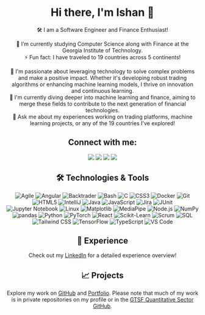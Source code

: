 <h1 align="center">Hi there, I'm Ishan 👋</h1>

<p align="center">
🛠️ I am a Software Engineer and Finance Enthusiast!
</p>

<p align="center">
🚀 I’m currently studying Computer Science along with Finance at the Georgia Institute of Technology. <br>
⚡ Fun fact: I have traveled to 19 countries across 5 continents!
</p>

<p align="center">
🔭 I'm passionate about leveraging technology to solve complex problems and make a positive impact. Whether it's developing robust trading algorithms or enhancing machine learning models, I thrive on innovation and continuous learning. <br>
🌱 I'm currently diving deeper into machine learning and finance, aiming to merge these fields to contribute to the next generation of financial technologies. <br>
💬 Ask me about my experiences working on trading platforms, machine learning projects, or any of the 19 countries I've explored!
</p>

<h2 align="center">Connect with me:</h2>
<p align="center">
<a href="https://www.linkedin.com/in/ishxnnn"><img src="https://img.shields.io/badge/LinkedIn-Connect-blue"></a>
<a href="https://github.com/ishxnnn"><img src="https://img.shields.io/badge/GitHub-Follow-black"></a>
<a href="https://ishanpatel.dev"><img src="https://img.shields.io/badge/Website-Visit-green"></a>
<a href="mailto:ishan2397@gatech.edu"><img src="https://img.shields.io/badge/Email-Send-red"></a>
</p>

<h2 align="center">🛠 Technologies & Tools</h2>
<p align="center">
  <img src="https://img.shields.io/badge/Agile-0078D4?style=flat-square&logo=agile&logoColor=white" alt="Agile">
  <img src="https://img.shields.io/badge/Angular-DD0031?style=flat-square&logo=angular&logoColor=white" alt="Angular">
  <img src="https://img.shields.io/badge/Backtrader-007ACC?style=flat-square&logo=backtrader&logoColor=white" alt="Backtrader">
  <img src="https://img.shields.io/badge/Bash-4EAA25?style=flat-square&logo=gnubash&logoColor=white" alt="Bash">
  <img src="https://img.shields.io/badge/C-A8B9CC?style=flat-square&logo=c&logoColor=white" alt="C">
  <img src="https://img.shields.io/badge/CSS3-1572B6?style=flat-square&logo=css3&logoColor=white" alt="CSS3">
  <img src="https://img.shields.io/badge/Docker-2496ED?style=flat-square&logo=docker&logoColor=white" alt="Docker">
  <img src="https://img.shields.io/badge/Git-F05032?style=flat-square&logo=git&logoColor=white" alt="Git">
  <img src="https://img.shields.io/badge/HTML5-E34F26?style=flat-square&logo=html5&logoColor=white" alt="HTML5">
  <img src="https://img.shields.io/badge/IntelliJ-000000?style=flat-square&logo=intellij-idea&logoColor=white" alt="IntelliJ">
  <img src="https://img.shields.io/badge/Java-007396?style=flat-square&logo=java&logoColor=white" alt="Java">
  <img src="https://img.shields.io/badge/JavaScript-F7DF1E?style=flat-square&logo=javascript&logoColor=black" alt="JavaScript">
  <img src="https://img.shields.io/badge/Jira-0052CC?style=flat-square&logo=jira&logoColor=white" alt="Jira">
  <img src="https://img.shields.io/badge/JUnit-25A162?style=flat-square&logo=junit5&logoColor=white" alt="JUnit">
  <img src="https://img.shields.io/badge/Jupyter-F37626?style=flat-square&logo=jupyter&logoColor=white" alt="Jupyter Notebook">
  <img src="https://img.shields.io/badge/Linux-FCC624?style=flat-square&logo=linux&logoColor=black" alt="Linux">
  <img src="https://img.shields.io/badge/Matplotlib-3776AB?style=flat-square&logo=matplotlib&logoColor=white" alt="Matplotlib">
  <img src="https://img.shields.io/badge/MediaPipe-000000?style=flat-square&logo=mediapipe&logoColor=white" alt="MediaPipe">
  <img src="https://img.shields.io/badge/Node.js-339933?style=flat-square&logo=nodedotjs&logoColor=white" alt="Node.js">
  <img src="https://img.shields.io/badge/NumPy-013243?style=flat-square&logo=numpy&logoColor=white" alt="NumPy">
  <img src="https://img.shields.io/badge/pandas-150458?style=flat-square&logo=pandas&logoColor=white" alt="pandas">
  <img src="https://img.shields.io/badge/Python-3776AB?style=flat-square&logo=python&logoColor=white" alt="Python">
  <img src="https://img.shields.io/badge/PyTorch-EE4C2C?style=flat-square&logo=pytorch&logoColor=white" alt="PyTorch">
  <img src="https://img.shields.io/badge/React-61DAFB?style=flat-square&logo=react&logoColor=black" alt="React">
  <img src="https://img.shields.io/badge/Scikit_Learn-F7931E?style=flat-square&logo=scikit-learn&logoColor=white" alt="Scikit-Learn">
  <img src="https://img.shields.io/badge/Scrum-6DB33F?style=flat-square&logo=scrum&logoColor=white" alt="Scrum">
  <img src="https://img.shields.io/badge/SQL-4479A1?style=flat-square&logo=sql&logoColor=white" alt="SQL">
  <img src="https://img.shields.io/badge/Tailwind_CSS-38B2AC?style=flat-square&logo=tailwind-css&logoColor=white" alt="Tailwind CSS">
  <img src="https://img.shields.io/badge/TensorFlow-FF6F00?style=flat-square&logo=tensorflow&logoColor=white" alt="TensorFlow">
  <img src="https://img.shields.io/badge/TypeScript-3178C6?style=flat-square&logo=typescript&logoColor=white" alt="TypeScript">
  <img src="https://img.shields.io/badge/VS_Code-007ACC?style=flat-square&logo=visual-studio-code&logoColor=white" alt="VS Code">
</p>

<h2 align="center">💼 Experience</h2>
<p align="center">
  Check out my <a href="https://www.linkedin.com/in/ishxnnn">LinkedIn</a> for a detailed experience overview!
</p>

<h2 align="center">📈 Projects</h2>
<p align="center">
  Explore my work on <a href="https://github.com/ishxnnn">GitHub</a> and <a href="https://ishanpatel.dev">Portfolio</a>. Please note that much of my work is in private repositories on my profile or in the <a href="https://github.com/GTSF-Quantitative-Sector">GTSF Quantitative Sector GitHub</a>.
</p>

